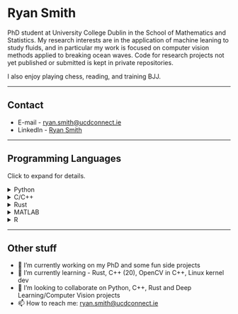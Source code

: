 # Ryan Smith

PhD student at University College Dublin in the School of Mathematics and Statistics. My research interests are in the application of machine leaning to study fluids, and in particular my work is focused on computer vision methods applied to breaking ocean waves. Code for research projects not yet published or submitted is kept in private repositories.

I also enjoy playing chess, reading, and training BJJ.

---

## Contact

- E-mail - [ryan.smith@ucdconnect.ie](mailto:ryan.smith@ucdconnect.ie)
- LinkedIn - [Ryan Smith](https://www.linkedin.com/in/ryan-smith97/)

---

## Programming Languages

Click to expand for details.

<details>
<summary>Python</summary>

- Pytorch
- Tensorflow
- SciKit-Learn
- Pandas
- Numpy
- Image analysis
- OpenCV
- Matplotlib/Seaborn/Plotly
- Object Oriented Programming

</details>

<details>
<summary>C/C++</summary>

- Fluid Simulation (C)
- Object Oriented Programming (C++)
- OpenCV (C++)
- MakeFiles, CMake, Meson/Ninja

</details>

<details>
<summary>Rust</summary>

- (In progress)...

</details>

<details>
<summary>MATLAB</summary>

- Scientific programming and scripting

</details>

<details>
<summary>R</summary>

- Statistical and exploratory data analysis
- Experience teaching R programming for University undergraduates for Statistics modules

</details>

---

## Other stuff

- 🔭 I’m currently working on my PhD and some fun side projects
- 🌱 I’m currently learning - Rust, C++ (20), OpenCV in C++, Linux kernel dev
- 👯 I’m looking to collaborate on Python, C++, Rust and Deep Learning/Computer Vision projects
- 📫 How to reach me: ryan.smith@ucdconnect.ie
